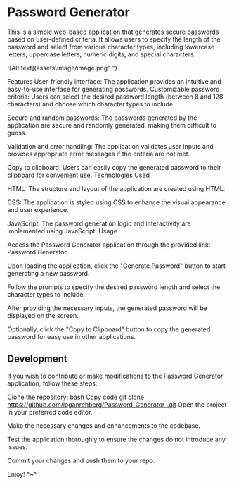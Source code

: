# Password Generator
This is a simple web-based application that generates secure passwords based on user-defined criteria. It allows users to specify the length of the password and select from various character types, including lowercase letters, uppercase letters, numeric digits, and special characters.


![Alt text](assets\image/image.png" <Screenshot of the project>")


Features
User-friendly interface: The application provides an intuitive and easy-to-use interface for generating passwords.
Customizable password criteria: Users can select the desired password length (between 8 and 128 characters) and choose which character types to include.

Secure and random passwords: The passwords generated by the application are secure and randomly generated, making them difficult to guess.

Validation and error handling: The application validates user inputs and provides appropriate error messages if the criteria are not met.

Copy to clipboard: Users can easily copy the generated password to their clipboard for convenient use.
Technologies Used

HTML: The structure and layout of the application are created using HTML.

CSS: The application is styled using CSS to enhance the visual appearance and user experience.

JavaScript: The password generation logic and interactivity are implemented using JavaScript.
Usage

Access the Password Generator application through the provided link: Password Generator.

Upon loading the application, click the "Generate Password" button to start generating a new password.

Follow the prompts to specify the desired password length and select the character types to include.

After providing the necessary inputs, the generated password will be displayed on the screen.

Optionally, click the "Copy to Clipboard" button to copy the generated password for easy use in other applications.

## Development
If you wish to contribute or make modifications to the Password Generator application, follow these steps:

Clone the repository:
bash
Copy code
git clone https://github.com/loganrehberg/Password-Generator-.git
Open the project in your preferred code editor.

Make the necessary changes and enhancements to the codebase.

Test the application thoroughly to ensure the changes do not introduce any issues.

Commit your changes and push them to your repo.

Enjoy! ^~^
